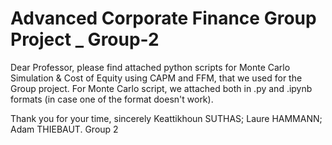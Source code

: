 # Advanced Corporate Finance Group Project _ Group-2
Dear Professor, please find attached python scripts for Monte Carlo Simulation & Cost of Equity using CAPM and FFM, that we used for the Group project.
For Monte Carlo script, we attached both in .py and .ipynb formats (in case one of the format doesn't work).

Thank you for your time,
sincerely
Keattikhoun SUTHAS; Laure HAMMANN; Adam THIEBAUT.
Group 2
